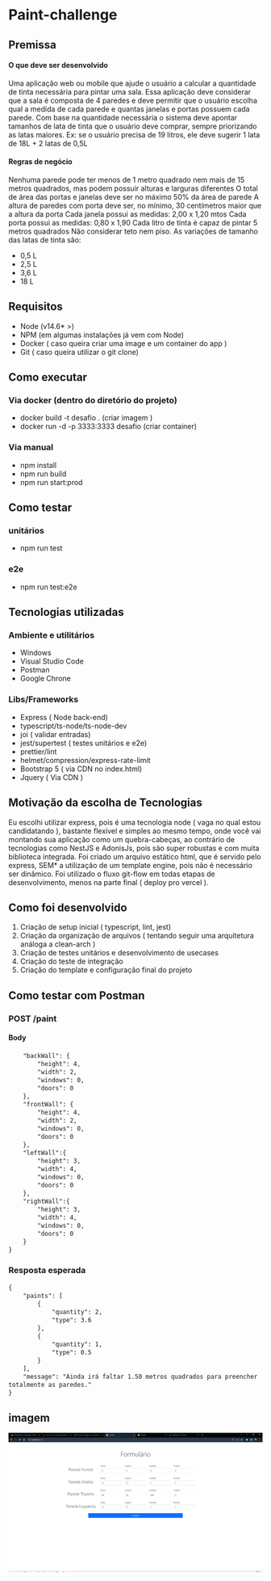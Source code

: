 # Paint-challenge
## Premissa 
#### O que deve ser desenvolvido
Uma aplicação web ou mobile que ajude o usuário a calcular a quantidade de tinta necessária para pintar uma sala.
Essa aplicação deve considerar que a sala é composta de 4 paredes e deve permitir que o usuário escolha qual a medida de cada parede e quantas janelas e portas possuem cada parede.
Com base na quantidade necessária o sistema deve apontar tamanhos de lata de tinta que o usuário deve comprar, sempre priorizando as latas maiores. Ex: se o usuário precisa de 19 litros, ele deve sugerir 1 lata de 18L + 2 latas de 0,5L

#### Regras de negócio

Nenhuma parede pode ter menos de 1 metro quadrado nem mais de 15 metros quadrados, mas podem possuir alturas e larguras diferentes
O total de área das portas e janelas deve ser no máximo 50% da área de parede
A altura de paredes com porta deve ser, no mínimo, 30 centímetros maior que a altura da porta
Cada janela possui as medidas: 2,00 x 1,20 mtos
Cada porta possui as medidas: 0,80 x 1,90
Cada litro de tinta é capaz de pintar 5 metros quadrados
Não considerar teto nem piso.
As variações de tamanho das latas de tinta são:

- 0,5 L
- 2,5 L
- 3,6 L
- 18 L

## Requisitos
- Node (v14.6* >)
- NPM (em algumas instalações já vem com Node)
- Docker ( caso queira criar uma image e um container do app )
- Git ( caso queira utilizar o git clone)

## Como executar
### Via docker (dentro do diretório do projeto)
- docker build -t desafio .    (criar imagem )
- docker run -d -p 3333:3333 desafio   (criar container)

### Via manual
- npm install
- npm run build
- npm run start:prod

## Como testar
### unitários
- npm run test
### e2e
- npm run test:e2e

## Tecnologias utilizadas
### Ambiente e utilitários
- Windows
- Visual Studio Code
- Postman
- Google Chrone
### Libs/Frameworks
- Express ( Node back-end)
- typescript/ts-node/ts-node-dev 
- joi ( validar entradas)
- jest/supertest ( testes unitários e e2e)
- prettier/lint
- helmet/compression/express-rate-limit
- Bootstrap 5  ( via CDN no index.html)
- Jquery ( Via CDN )

## Motivação da escolha de Tecnologias
Eu escolhi utilizar express, pois  é uma tecnologia node ( vaga no qual estou candidatando ), bastante flexível e simples ao mesmo tempo, onde você vai montando sua aplicação como um quebra-cabeças, ao contrário de tecnologias como NestJS e AdonisJs, pois são super robustas e com muita biblioteca integrada.
Foi criado um arquivo estático html, que é servido pelo express, SEM* a utilização de um template engine, pois não é necessário ser dinâmico.
Foi utilizado o fluxo git-flow em todas etapas de desenvolvimento, menos na parte final ( deploy pro vercel ).

## Como foi desenvolvido
1. Criação de setup inicial ( typescript, lint, jest)
2. Criação da organização de arquivos ( tentando seguir uma arquitetura análoga a clean-arch )
3. Criação de testes unitários e desenvolvimento de usecases
4. Criação do teste de integração
5. Criação do template e configuração final do projeto

## Como testar com Postman
### POST /paint
#### Body
```{
    "backWall": {
        "height": 4,
        "width": 2,
        "windows": 0,
        "doors": 0
    },
    "frontWall": {
        "height": 4,
        "width": 2,
        "windows": 0,
        "doors": 0
    },
    "leftWall":{
        "height": 3,
        "width": 4,
        "windows": 0,
        "doors": 0
    },
    "rightWall":{
        "height": 3,
        "width": 4,
        "windows": 0,
        "doors": 0
    }
}
```
### Resposta esperada 
```
{
    "paints": [
        {
            "quantity": 2,
            "type": 3.6
        },
        {
            "quantity": 1,
            "type": 0.5
        }
    ],
    "message": "Ainda irá faltar 1.50 metros quadrados para preencher totalmente as paredes."
}
```

## imagem
![Alt text](docs/screenshots/print.PNG?raw=true "Title")


